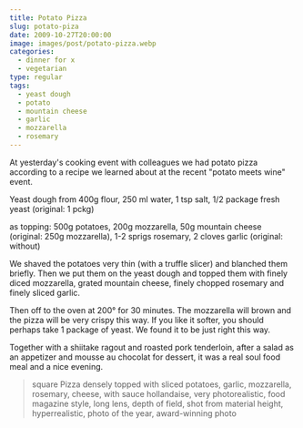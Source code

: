 ```yaml
---
title: Potato Pizza
slug: potato-piza
date: 2009-10-27T20:00:00
image: images/post/potato-pizza.webp
categories: 
  - dinner for x
  - vegetarian
type: regular
tags: 
  - yeast dough
  - potato
  - mountain cheese
  - garlic
  - mozzarella
  - rosemary
---
```


At yesterday's cooking event with colleagues we had potato pizza according to a recipe we learned about at the recent "potato meets wine" event.

Yeast dough from 400g flour, 250 ml water, 1 tsp salt, 1/2 package fresh yeast (original: 1 pckg)

as topping: 500g potatoes, 200g mozzarella, 50g mountain cheese (original: 250g mozzarella), 1-2 sprigs rosemary, 2 cloves garlic (original: without)

We shaved the potatoes very thin (with a truffle slicer) and blanched them briefly. Then we put them on the yeast dough and topped them with finely diced mozzarella, grated mountain cheese, finely chopped rosemary and finely sliced garlic.

Then off to the oven at 200° for 30 minutes. The mozzarella will brown and the pizza will be very crispy this way. If you like it softer, you should perhaps take 1 package of yeast. We found it to be just right this way.

Together with a shiitake ragout and roasted pork tenderloin, after a salad as an appetizer and mousse au chocolat for dessert, it was a real soul food meal and a nice evening.

> square Pizza densely topped with sliced potatoes, garlic, mozzarella, rosemary, cheese, with sauce hollandaise, very photorealistic, food magazine style, long lens, depth of field, shot from material height, hyperrealistic, photo of the year, award-winning photo